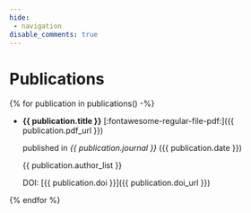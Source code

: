 ```yaml
---
hide:
 - navigation
disable_comments: true
---
```


# Publications

{% for publication in publications() -%}
- **{{ publication.title }}** [:fontawesome-regular-file-pdf:]({{ publication.pdf_url }}) 

    published in *{{ publication.journal }}* ({{ publication.date }})

    {{ publication.author_list }}

    DOI: [{{ publication.doi }}]({{ publication.doi_url }})


{% endfor %}

